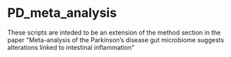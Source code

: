 # PD_meta_analysis
These scripts are inteded to be an extension of the method section in the paper "Meta-analysis of the Parkinson’s disease gut microbiome suggests alterations linked to intestinal inflammation"
